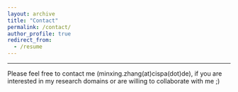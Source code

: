 ```yaml
---
layout: archive
title: "Contact"
permalink: /contact/
author_profile: true
redirect_from:
  - /resume
---
```


-------------------------------------

Please feel free to contact me (minxing.zhang(at)cispa(dot)de),
if you are interested in my research domains or are willing to collaborate with me ;)
